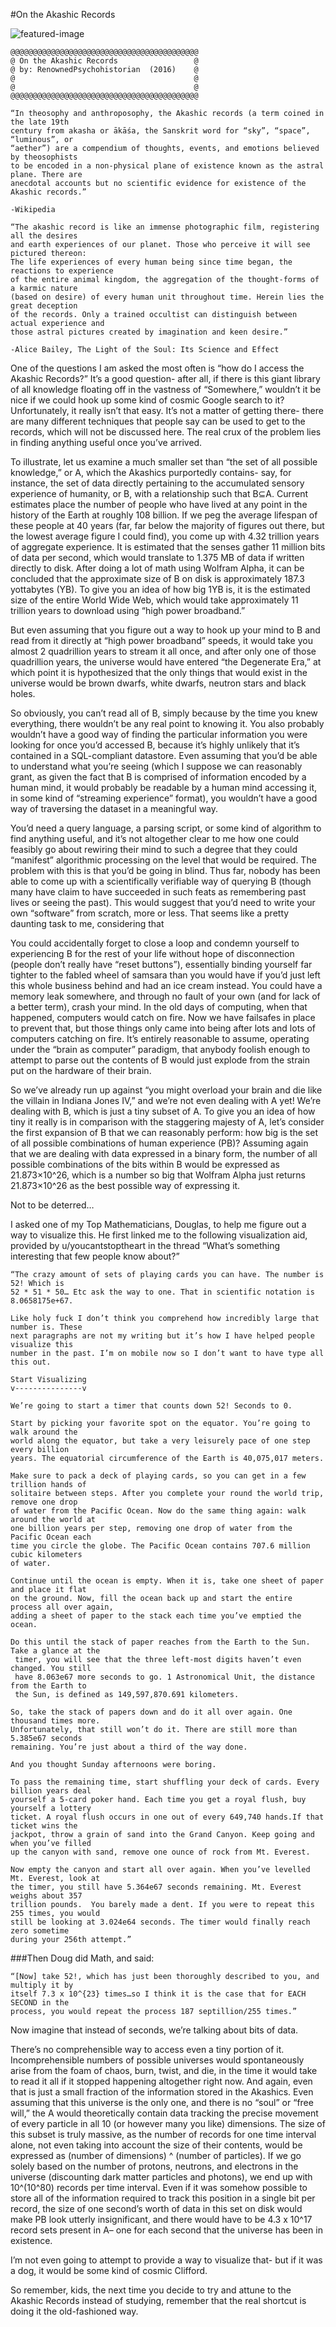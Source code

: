 #On the Akashic Records

![featured-image](/img/apocrypha/on_the_akashics/crystal-information.png)

```
@@@@@@@@@@@@@@@@@@@@@@@@@@@@@@@@@@@@@@@@@@
@ On the Akashic Records                 @
@ by: RenownedPsychohistorian  (2016)    @
@                                        @
@                                        @
@@@@@@@@@@@@@@@@@@@@@@@@@@@@@@@@@@@@@@@@@@
```

```
“In theosophy and anthroposophy, the Akashic records (a term coined in the late 19th
century from akasha or ākāśa, the Sanskrit word for “sky”, “space”, “luminous”, or
“aether”) are a compendium of thoughts, events, and emotions believed by theosophists
to be encoded in a non-physical plane of existence known as the astral plane. There are
anecdotal accounts but no scientific evidence for existence of the Akashic records.”

-Wikipedia
```

```
“The akashic record is like an immense photographic film, registering all the desires
and earth experiences of our planet. Those who perceive it will see pictured thereon:
The life experiences of every human being since time began, the reactions to experience
of the entire animal kingdom, the aggregation of the thought-forms of a karmic nature
(based on desire) of every human unit throughout time. Herein lies the great deception
of the records. Only a trained occultist can distinguish between actual experience and
those astral pictures created by imagination and keen desire.”

-Alice Bailey, The Light of the Soul: Its Science and Effect
```

One of the questions I am asked the most often is “how do I access the Akashic Records?”  It’s a good question- after all, if there is this giant library of all knowledge floating off in the vastness of “Somewhere,” wouldn’t it be nice if we could hook up some kind of cosmic Google search to it?  Unfortunately, it really isn’t that easy.  It’s not a matter of getting there- there are many different techniques that people say can be used to get to the records, which will not be discussed here.  The real crux of the problem lies in finding anything useful once you’ve arrived.

To illustrate, let us examine a much smaller set than “the set of all possible knowledge,” or A, which the Akashics purportedly contains- say, for instance, the set of data directly pertaining to the accumulated sensory experience of humanity, or B, with a relationship such that B⊆A.  Current estimates place the number of people who have lived at any point in the history of the Earth at roughly 108 billion.  If we peg the average lifespan of these people at 40 years (far, far below the majority of figures out there, but the lowest average figure I could find), you come up with 4.32 trillion years of aggregate experience.  It is estimated that the senses gather 11 million bits of data per second, which would translate to 1.375 MB of data if written directly to disk.  After doing a lot of math using Wolfram Alpha, it can be concluded that the approximate size of B on disk is approximately 187.3 yottabytes (YB).  To give you an idea of how big 1YB is, it is the estimated size of the entire World Wide Web, which would take approximately 11 trillion years to download using “high power broadband.”

But even assuming that you figure out a way to hook up your mind to B and read from it directly at “high power broadband” speeds, it would take you almost 2 quadrillion years to stream it all once, and after only one of those quadrillion years, the universe would have entered “the Degenerate Era,”  at which point it is hypothesized that the only things that would exist in the universe would be brown dwarfs, white dwarfs, neutron stars and black holes.

So obviously, you can’t read all of B, simply because by the time you knew everything, there wouldn’t be any real point to knowing it.  You also probably wouldn’t have a good way of finding the particular information you were looking for once you’d accessed B, because it’s highly unlikely that it’s contained in a SQL-compliant datastore.  Even assuming that you’d be able to understand what you’re seeing (which I suppose we can reasonably grant, as given the fact that B is comprised of information encoded by a human mind, it would probably be readable by a human mind accessing it, in some kind of “streaming experience” format), you wouldn’t have a good way of traversing the dataset in a meaningful way.

You’d need a query language, a parsing script, or some kind of algorithm to find anything useful, and it’s not altogether clear to me how one could feasibly go about rewiring their mind to such a degree that they could “manifest” algorithmic processing on the level that would be required.  The problem with this is that you’d be going in blind.  Thus far, nobody has been able to come up with a scientifically verifiable way of querying B (though many have claim to have succeeded in such feats as remembering past lives or seeing the past).  This would suggest that you’d need to write your own “software” from scratch, more or less.  That seems like a pretty daunting task to me, considering that

You could accidentally forget to close a loop and condemn yourself to experiencing B for the rest of your life without hope of disconnection (people don’t really have “reset buttons”), essentially binding yourself far tighter to the fabled wheel of samsara than you would have if you’d just left this whole business behind and had an ice cream instead.
You could have a memory leak somewhere, and through no fault of your own (and for lack of a better term), crash your mind.  In the old days of computing, when that happened, computers would catch on fire.  Now we have failsafes in place to prevent that, but those things only came into being after lots and lots of computers catching on fire.  It’s entirely reasonable to assume, operating under the “brain as computer” paradigm, that anybody foolish enough to attempt to parse out the contents of B would just explode from the strain put on the hardware of their brain.

So we’ve already run up against “you might overload your brain and die like the villain in Indiana Jones IV,” and we’re not even dealing with A yet!  We’re dealing with B, which is just a tiny subset of A.  To give you an idea of how tiny it really is in comparison with the staggering majesty of A, let’s consider the first expansion of B that we can reasonably perform: how big is the set of all possible combinations of human experience (PB)?  Assuming again that we are dealing with data expressed in a binary form, the number of all possible combinations of the bits within B would be expressed as 21.873×10^26, which is a number so big that Wolfram Alpha just returns 21.873×10^26 as the best possible way of expressing it.

Not to be deterred…

I asked one of my Top Mathematicians, Douglas, to help me figure out a way to visualize this. He first linked me to the following visualization aid, provided by u/youcantstoptheart in the thread “What’s something interesting that few people know about?”

```
“The crazy amount of sets of playing cards you can have. The number is 52! Which is
52 * 51 * 50… Etc ask the way to one. That in scientific notation is 8.0658175e+67.

Like holy fuck I don’t think you comprehend how incredibly large that number is. These
next paragraphs are not my writing but it’s how I have helped people visualize this
number in the past. I’m on mobile now so I don’t want to have type all this out.

Start Visualizing
v---------------v

We’re going to start a timer that counts down 52! Seconds to 0.

Start by picking your favorite spot on the equator. You’re going to walk around the
world along the equator, but take a very leisurely pace of one step every billion
years. The equatorial circumference of the Earth is 40,075,017 meters.

Make sure to pack a deck of playing cards, so you can get in a few trillion hands of
solitaire between steps. After you complete your round the world trip, remove one drop
of water from the Pacific Ocean. Now do the same thing again: walk around the world at
one billion years per step, removing one drop of water from the Pacific Ocean each
time you circle the globe. The Pacific Ocean contains 707.6 million cubic kilometers
of water.

Continue until the ocean is empty. When it is, take one sheet of paper and place it flat
on the ground. Now, fill the ocean back up and start the entire process all over again,
adding a sheet of paper to the stack each time you’ve emptied the ocean.

Do this until the stack of paper reaches from the Earth to the Sun. Take a glance at the
 timer, you will see that the three left-most digits haven’t even changed. You still
 have 8.063e67 more seconds to go. 1 Astronomical Unit, the distance from the Earth to
 the Sun, is defined as 149,597,870.691 kilometers.

So, take the stack of papers down and do it all over again. One thousand times more.
Unfortunately, that still won’t do it. There are still more than 5.385e67 seconds
remaining. You’re just about a third of the way done.

And you thought Sunday afternoons were boring.

To pass the remaining time, start shuffling your deck of cards. Every billion years deal
yourself a 5-card poker hand. Each time you get a royal flush, buy yourself a lottery
ticket. A royal flush occurs in one out of every 649,740 hands.If that ticket wins the
jackpot, throw a grain of sand into the Grand Canyon. Keep going and when you’ve filled
up the canyon with sand, remove one ounce of rock from Mt. Everest.

Now empty the canyon and start all over again. When you’ve levelled Mt. Everest, look at
the timer, you still have 5.364e67 seconds remaining. Mt. Everest weighs about 357
trillion pounds.  You barely made a dent. If you were to repeat this 255 times, you would
still be looking at 3.024e64 seconds. The timer would finally reach zero sometime
during your 256th attempt.”
```

###Then Doug did Math, and said:

```
“[Now] take 52!, which has just been thoroughly described to you, and multiply it by
itself 7.3 x 10^{23} times…so I think it is the case that for EACH SECOND in the
process, you would repeat the process 187 septillion/255 times.”
```

Now imagine that instead of seconds, we’re talking about bits of data.

There’s no comprehensible way to access even a tiny portion of it.  Incomprehensible numbers of possible universes would spontaneously arise from the foam of chaos, burn, twist, and die, in the time it would take to read it all if it stopped happening altogether right now.  And again, even that is just a small fraction of the information stored in the Akashics.  Even assuming that this universe is the only one, and there is no “soul” or “free will,” the A would theoretically contain data tracking the precise movement of every particle in all 10 (or however many you like) dimensions.  The size of this subset is truly massive, as the number of records for one time interval alone, not even taking into account the size of their contents, would be expressed as (number of dimensions) ^ (number of particles).  If we go solely based on the number of protons, neutrons, and electrons in the universe (discounting dark matter particles and photons), we end up with 10^(10^80) records per time interval.  Even if it was somehow possible to store all of the information required to track this position in a single bit per record, the size of one second’s worth of data in this set on disk would make PB look utterly insignificant, and there would have to be 4.3 x 10^17 record sets present in A– one for each second that the universe has been in existence.

I’m not even going to attempt to provide a way to visualize that- but if it was a dog, it would be some kind of cosmic Clifford.

So remember, kids, the next time you decide to try and attune to the Akashic Records instead of studying, remember that the real shortcut is doing it the old-fashioned way.
